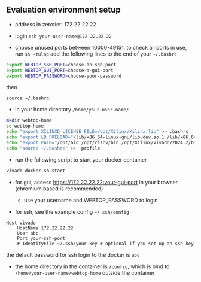 ## Evaluation environment setup

- address in zerotier: 172.22.22.22

- login `ssh your-user-name@172.22.22.22`

- choose unused ports between 10000-49151. to check all ports in use, run `ss -tulnp`
add the following lines to the end of your `~/.bashrc`
```bash
export WEBTOP_SSH_PORT=choose-an-ssh-port
export WEBTOP_GUI_PORT=choose-a-gui-port
export WEBTOP_PASSWORD=choose-your-password
```
then
```
source ~/.bashrc
```

- in your home directory `/home/your-user-name/`
```bash
mkdir webtop-home
cd webtop-home
echo "export XILINXD_LICENSE_FILE=/opt/Xilinx/Xilinx.lic" >> .bashrc
echo "export LD_PRELOAD="/lib/x86_64-linux-gnu/libudev.so.1 /lib/x86_64-linux-gnu/libselinux.so.1 /lib/x86_64-linux-gnu/libz.so.1 /lib/x86_64-linux-gnu/libgdk-x11-2.0.so.0"" >> .bashrc
echo "export PATH="/opt/bin:/opt/riscv/bin:/opt/Xilinx/Vivado/2024.2/bin/:$HOME/.local/bin:$PATH"" >> .bashrc
echo "source ~/.bashrc" >> .profile
```

- run the following script to start your docker container
```bash
vivado-docker.sh start
```

- for gui, access https://172.22.22.22:your-gui-port in your browser (chromium based is recommended)
  - use your username and WEBTOP_PASSWORD to login

- for ssh, see the example config `~/.ssh/config`
```
Host vivado
    HostName 172.22.22.22
    User abc
    Port your-ssh-port
    # IdentityFile ~/.ssh/your-key # optional if you set up an ssh key
```
the default password for ssh login to the docker is `abc`

- the home directory in the container is `/config`, which is bind to `/home/your-user-name/webtop-home` outside the container